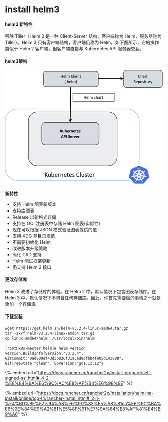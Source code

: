 # install helm3

#### helm3 新特性

移除 Tiller（Helm 2 是一种 Client-Server 结构，客户端称为 Helm，服务器称为 Tiller）。Helm 3 只有客户端结构，客户端仍称为 Helm。如下图所示，它的操作类似于 Helm 2 客户端，但客户端直接与 Kubernetes API 服务器交互。

#### helm3架构

![helm3架构图](../../../.gitbook/assets/helm.jpg)

**新特性**

* 支持 Helm 图表新版本
* 支持库图表
* Release 以新格式存储
* 支持在 OCI 注册表中存储 Helm 图表(实验性)
* 现在可以根据 JSON 模式验证图表提供的值
* 支持 XDG 基目录规范
* 不需要初始化 Helm
* 改进版本升级策略
* 简化 CRD 支持
* Helm 测试框架更新
* 仍支持 Helm 2 接口

#### **更改存储库**

Helm 3 改进了存储库的体验。在 Helm 2 中，默认情况下包含图表存储库。在 Helm 3 中，默认情况下不包含任何存储库。因此，你首先需要做的事情之一就是添加一个存储库。

#### 下载安装

```
wget https://get.helm.sh/helm-v3.2.4-linux-amd64.tar.gz
tar -zxvf helm-v3.2.4-linux-amd64.tar.gz
cp linux-amd64/helm  /usr/local/bin/helm

[root@k8s-master helm]# helm version
version.BuildInfo{Version:"v3.2.4", GitCommit:"0ad800ef43d3b826f31a5ad8dfbb4fe05d143688", GitTreeState:"clean", GoVersion:"go1.13.12"}
```

{% embed url="https://docs.rancher.cn/rancher2x/install-prepare/self-signed-ssl.html#_4-2-%E8%84%9A%E6%9C%AC%E8%AF%B4%E6%98%8E" %}

{% embed url="https://docs.rancher.cn/rancher2x/installation/helm-ha-install/online/tcp-l4/rancher-install.html#_2-1-%E4%BD%BF%E7%94%A8%E6%9D%83%E5%A8%81ca%E6%9C%BA%E6%9E%84%E9%A2%81%E5%8F%91%E7%9A%84%E8%AF%81%E4%B9%A6" %}

